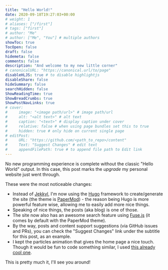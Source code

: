 ```yaml
---
title: "Hello World!"
date: 2020-09-18T19:27:03+00:00
# weight: 1
# aliases: ["/first"]
# tags: ["first"]
# author: "Me"
# author: ["Me", "You"] # multiple authors
showToc: true
TocOpen: false
draft: false
hidemeta: false
comments: false
description: "And welcome to my new little corner"
# canonicalURL: "https://canonical.url/to/page"
disableHLJS: true # to disable highlightjs
disableShare: false
hideSummary: false
searchHidden: false
ShowReadingTime: true
ShowBreadCrumbs: true
ShowPostNavLinks: true
# cover:
#     image: "<image path/url>" # image path/url
#     alt: "<alt text>" # alt text
#     caption: "<text>" # display caption under cover
#     relative: false # when using page bundles set this to true
#     hidden: true # only hide on current single page
# editPost:
#     URL: "https://github.com/<path_to_repo>/content"
#     Text: "Suggest Changes" # edit text
#     appendFilePath: true # to append file path to Edit link
---
```

No new programming experience is complete without the classic "Hello World" output. In this case, this post marks the *upgrade* my personal website just went through. 

These were the most noticeable changes:
* Instead of [Jekkyl](https://jekyllrb.com/), I'm now using the [Hugo](https://gohugo.io/) framework to create/generate the site (the theme is [PaperMod](https://github.com/adityatelange/hugo-PaperMod)) - the reason being Hugo is more powerful feature wise, allowing me to easily add more nice things.
* Speaking of nice things, the posts (aka blog) is one of those.
* The site now also has an awesome search feature using [Fuse.js](https://fusejs.io/) (it comes by default with the PaperMod theme).
* By the way, posts and content support suggestions (via GitHub issues and PRs), you can check the "Suggest Changes" link under the subtitle for this post, as an example.
* I kept the particles animation that gives the home page a nice touch. Though it would be fun to code something similar, I used [this already cool one](https://github.com/VincentGarreau/particles.js).

This is pretty much it, I'll see you around!
